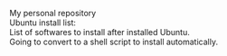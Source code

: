 My personal repository    
Ubuntu install list:    
List of softwares to install after installed Ubuntu.    
Going to convert to a shell script to install automatically. 
